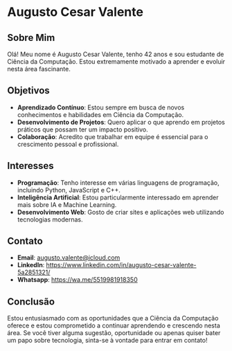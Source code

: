 # Augusto Cesar Valente

## Sobre Mim

Olá! Meu nome é Augusto Cesar Valente, tenho 42 anos e sou estudante de Ciência da Computação. Estou extremamente motivado a aprender e evoluir nesta área fascinante.

## Objetivos

- **Aprendizado Contínuo**: Estou sempre em busca de novos conhecimentos e habilidades em Ciência da Computação.
- **Desenvolvimento de Projetos**: Quero aplicar o que aprendo em projetos práticos que possam ter um impacto positivo.
- **Colaboração**: Acredito que trabalhar em equipe é essencial para o crescimento pessoal e profissional.

## Interesses

- **Programação**: Tenho interesse em várias linguagens de programação, incluindo Python, JavaScript e C++.
- **Inteligência Artificial**: Estou particularmente interessado em aprender mais sobre IA e Machine Learning.
- **Desenvolvimento Web**: Gosto de criar sites e aplicações web utilizando tecnologias modernas.

## Contato

- **Email**: augusto.valente@icloud.com
- **LinkedIn**: https://www.linkedin.com/in/augusto-cesar-valente-5a2851321/
- **Whatsapp**: https://wa.me/5519981918350


## Conclusão

Estou entusiasmado com as oportunidades que a Ciência da Computação oferece e estou comprometido a continuar aprendendo e crescendo nesta área. Se você tiver alguma sugestão, oportunidade ou apenas quiser bater um papo sobre tecnologia, sinta-se à vontade para entrar em contato!